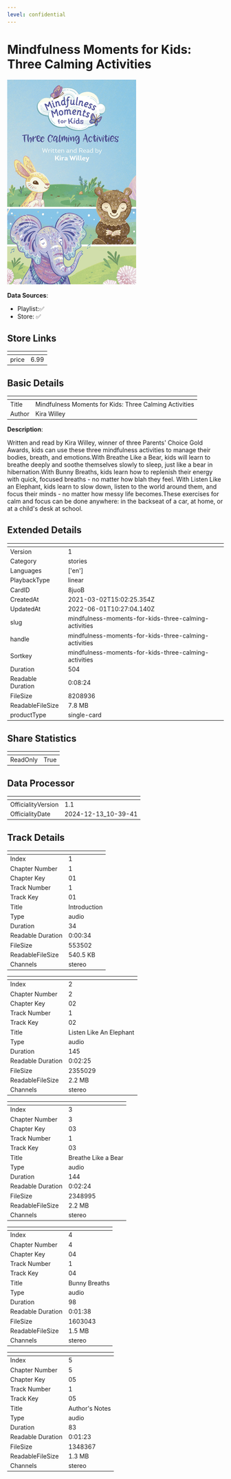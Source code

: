 ```yaml
---
level: confidential
---
```

# Mindfulness Moments for Kids: Three Calming Activities

![card_[8juoB].png](../../img/cards/card_[8juoB].png)

**Data Sources**: 

- Playlist:✅
- Store: ✅


## Store Links

| <!-- --> | <!-- --> |
| - | - |
| price | 6.99 |


## Basic Details

| <!-- --> | <!-- --> |
| - | - |
| Title | Mindfulness Moments for Kids: Three Calming Activities |
| Author | Kira Willey |

**Description**:

Written and read by Kira Willey, winner of three Parents' Choice Gold Awards, kids can use these three mindfulness activities to manage their bodies, breath, and emotions.With Breathe Like a Bear, kids will learn to breathe deeply and soothe themselves slowly to sleep, just like a bear in hibernation.With Bunny Breaths, kids learn how to replenish their energy with quick, focused breaths - no matter how blah they feel. With Listen Like an Elephant, kids learn to slow down, listen to the world around them, and focus their minds - no matter how messy life becomes.These exercises for calm and focus can be done anywhere: in the backseat of a car, at home, or at a child's desk at school.


## Extended Details

| <!-- --> | <!-- --> |
| - | - |
| Version | 1 |
| Category | stories |
| Languages | ['en'] |
| PlaybackType | linear |
| CardID | 8juoB |
| CreatedAt | 2021-03-02T15:02:25.354Z |
| UpdatedAt | 2022-06-01T10:27:04.140Z |
| slug | mindfulness-moments-for-kids-three-calming-activities |
| handle | mindfulness-moments-for-kids-three-calming-activities |
| Sortkey | mindfulness-moments-for-kids-three-calming-activities |
| Duration | 504 |
| Readable Duration | 0:08:24 |
| FileSize | 8208936 |
| ReadableFileSize | 7.8 MB |
| productType | single-card |


## Share Statistics

| <!-- --> | <!-- --> |
| - | - |
| ReadOnly | True |


## Data Processor

| <!-- --> | <!-- --> |
| - | - |
| OfficialityVersion | 1.1
| OfficialityDate | 2024-12-13_10-39-41


## Track Details

| <!-- --> | <!-- --> |
| - | - |
| Index | 1 |
| Chapter Number | 1 |
| Chapter Key | 01 |
| Track Number | 1 |
| Track Key | 01 |
| Title | Introduction |
| Type | audio |
| Duration | 34 |
| Readable Duration | 0:00:34 |
| FileSize | 553502 |
| ReadableFileSize | 540.5 KB |
| Channels | stereo |

| <!-- --> | <!-- --> |
| - | - |
| Index | 2 |
| Chapter Number | 2 |
| Chapter Key | 02 |
| Track Number | 1 |
| Track Key | 02 |
| Title | Listen Like An Elephant |
| Type | audio |
| Duration | 145 |
| Readable Duration | 0:02:25 |
| FileSize | 2355029 |
| ReadableFileSize | 2.2 MB |
| Channels | stereo |

| <!-- --> | <!-- --> |
| - | - |
| Index | 3 |
| Chapter Number | 3 |
| Chapter Key | 03 |
| Track Number | 1 |
| Track Key | 03 |
| Title | Breathe Like a Bear |
| Type | audio |
| Duration | 144 |
| Readable Duration | 0:02:24 |
| FileSize | 2348995 |
| ReadableFileSize | 2.2 MB |
| Channels | stereo |

| <!-- --> | <!-- --> |
| - | - |
| Index | 4 |
| Chapter Number | 4 |
| Chapter Key | 04 |
| Track Number | 1 |
| Track Key | 04 |
| Title | Bunny Breaths |
| Type | audio |
| Duration | 98 |
| Readable Duration | 0:01:38 |
| FileSize | 1603043 |
| ReadableFileSize | 1.5 MB |
| Channels | stereo |

| <!-- --> | <!-- --> |
| - | - |
| Index | 5 |
| Chapter Number | 5 |
| Chapter Key | 05 |
| Track Number | 1 |
| Track Key | 05 |
| Title | Author's Notes |
| Type | audio |
| Duration | 83 |
| Readable Duration | 0:01:23 |
| FileSize | 1348367 |
| ReadableFileSize | 1.3 MB |
| Channels | stereo |

